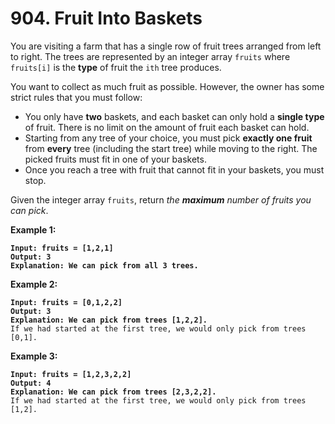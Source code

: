 # 904. Fruit Into Baskets

You are visiting a farm that has a single row of fruit trees arranged from left to right. The trees are represented by an integer array `fruits` where `fruits[i]` is the **type** of fruit the `ith` tree produces.

You want to collect as much fruit as possible. However, the owner has some strict rules that you must follow:

* You only have **two** baskets, and each basket can only hold a **single type** of fruit. There is no limit on the amount of fruit each basket can hold.
* Starting from any tree of your choice, you must pick **exactly one fruit** from **every** tree (including the start tree) while moving to the right. The picked fruits must fit in one of your baskets.
* Once you reach a tree with fruit that cannot fit in your baskets, you must stop.

Given the integer array `fruits`, return _the **maximum** number of fruits you can pick_.

&#x20;

**Example 1:**

<pre><code><strong>Input: fruits = [1,2,1]
</strong><strong>Output: 3
</strong><strong>Explanation: We can pick from all 3 trees.
</strong></code></pre>

**Example 2:**

<pre><code><strong>Input: fruits = [0,1,2,2]
</strong><strong>Output: 3
</strong><strong>Explanation: We can pick from trees [1,2,2].
</strong>If we had started at the first tree, we would only pick from trees [0,1].
</code></pre>

**Example 3:**

<pre><code><strong>Input: fruits = [1,2,3,2,2]
</strong><strong>Output: 4
</strong><strong>Explanation: We can pick from trees [2,3,2,2].
</strong>If we had started at the first tree, we would only pick from trees [1,2].
</code></pre>
